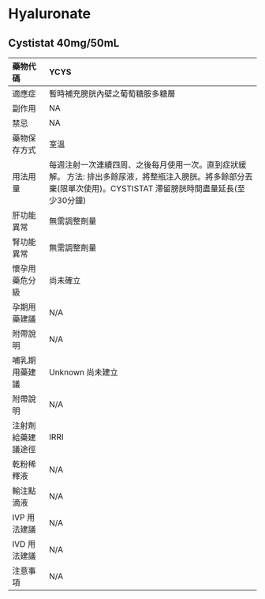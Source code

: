# Hyaluronate

## Cystistat 40mg/50mL

| 藥物代碼           | YCYS                                                                                                                                                              |
|:-------------------|:------------------------------------------------------------------------------------------------------------------------------------------------------------------|
| 適應症             | 暫時補充膀胱內壁之葡萄糖胺多糖層                                                                                                                                  |
| 副作用             | NA                                                                                                                                                                |
| 禁忌               | NA                                                                                                                                                                |
| 藥物保存方式       | 室溫                                                                                                                                                              |
| 用法用量           | 每週注射一次連續四周、之後每月使用一次。直到症狀緩解。 方法: 排出多餘尿液，將整瓶注入膀胱。將多餘部分丟棄(限單次使用)。CYSTISTAT 滯留膀胱時間盡量延長(至少30分鐘) |
| 肝功能異常         | 無需調整劑量                                                                                                                                                      |
| 腎功能異常         | 無需調整劑量                                                                                                                                                      |
| 懷孕用藥危分級     | 尚未確立                                                                                                                                                          |
| 孕期用藥建議       | N/A                                                                                                                                                               |
| 附帶說明           | N/A                                                                                                                                                               |
| 哺乳期用藥建議     | Unknown 尚未建立                                                                                                                                                  |
| 附帶說明           | N/A                                                                                                                                                               |
| 注射劑給藥建議途徑 | IRRI                                                                                                                                                              |
| 乾粉稀釋液         | N/A                                                                                                                                                               |
| 輸注點滴液         | N/A                                                                                                                                                               |
| IVP 用法建議       | N/A                                                                                                                                                               |
| IVD 用法建議       | N/A                                                                                                                                                               |
| 注意事項           | N/A                                                                                                                                                               |

